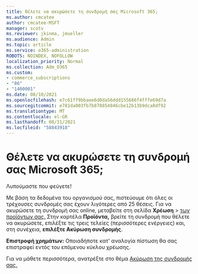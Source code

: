 ```yaml
---
title: Θέλετε να ακυρώσετε τη συνδρομή σας Microsoft 365;
ms.author: cmcatee
author: cmcatee-MSFT
manager: scotv
ms.reviewer: jkinma, jmueller
ms.audience: Admin
ms.topic: article
ms.service: o365-administration
ROBOTS: NOINDEX, NOFOLLOW
localization_priority: Normal
ms.collection: Adm_O365
ms.custom:
- commerce_subscriptions
- "86"
- "1400001"
ms.date: 08/10/2021
ms.openlocfilehash: e7c61ff9bbaee6d0da56ddd155686f4fffe69d7a
ms.sourcegitcommit: e781da003fb7b878854846cbe12b13b9dca8df92
ms.translationtype: MT
ms.contentlocale: el-GR
ms.lasthandoff: 08/31/2021
ms.locfileid: "58843918"
---
```

# <a name="canceling-your-microsoft-365-subscription"></a>Θέλετε να ακυρώσετε τη συνδρομή σας Microsoft 365;

Λυπούμαστε που φεύγετε!
  
Με βάση τα δεδομένα του οργανισμού σας, πιστεύουμε ότι όλες οι τρέχουσες συνδρομές σας έχουν λιγότερες από 25 θέσεις. Για να ακυρώσετε τη συνδρομή σας online, μεταβείτε στη σελίδα **Χρέωση** \> [των προϊόντων σας.](https://go.microsoft.com/fwlink/p/?linkid=842054) Στην καρτέλα **Προϊόντα,** βρείτε τη συνδρομή που θέλετε να ακυρώσετε, επιλέξτε τις τρεις τελείες (περισσότερες ενέργειες) και, στη συνέχεια, **επιλέξτε Ακύρωση συνδρομής**.
  
**Επιστροφή χρημάτων:** Οποιαδήποτε κατ' αναλογία πίστωση θα σας επιστραφεί εντός του επόμενου κύκλου χρέωσης.

Για να μάθετε περισσότερα, ανατρέξτε στο θέμα [Ακύρωση της συνδρομής σας.](https://docs.microsoft.com/microsoft-365/commerce/subscriptions/cancel-your-subscription)
